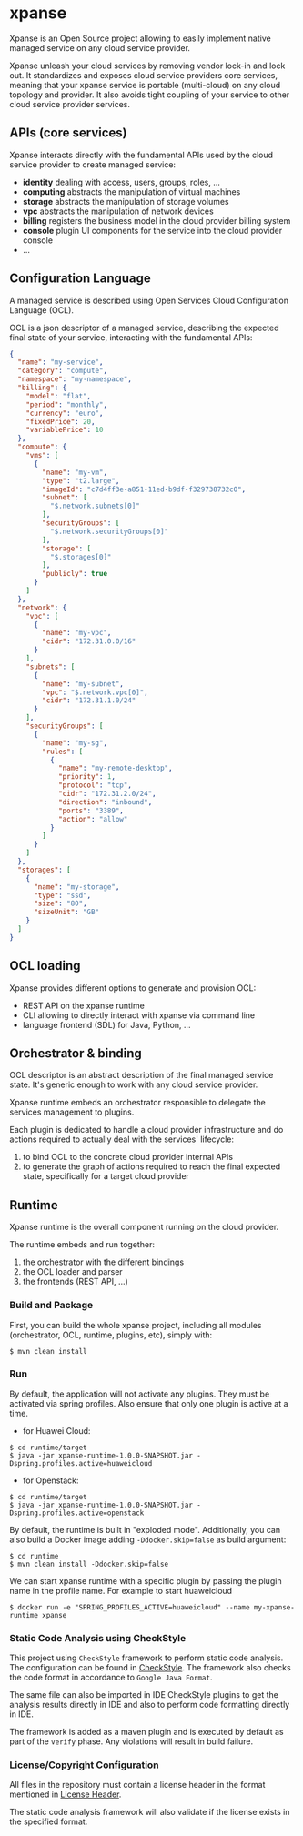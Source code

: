 # xpanse

Xpanse is an Open Source project allowing to easily implement native managed service on any cloud service
provider.

Xpanse unleash your cloud services by removing vendor lock-in and lock out. It standardizes and exposes
cloud service providers core services, meaning that your xpanse service is portable (multi-cloud) on any
cloud topology and provider.
It also avoids tight coupling of your service to other cloud service provider services.

## APIs (core services)

Xpanse interacts directly with the fundamental APIs used by the cloud service provider to create managed
service:

* **identity** dealing with access, users, groups, roles, ...
* **computing** abstracts the manipulation of virtual machines
* **storage** abstracts the manipulation of storage volumes
* **vpc** abstracts the manipulation of network devices
* **billing** registers the business model in the cloud provider billing system
* **console** plugin UI components for the service into the cloud provider console
* ...

## Configuration Language

A managed service is described using Open Services Cloud Configuration Language (OCL).

OCL is a json descriptor of a managed service, describing the expected final state of your service, interacting with the
fundamental APIs:

```json
{
  "name": "my-service",
  "category": "compute",
  "namespace": "my-namespace",
  "billing": {
    "model": "flat",
    "period": "monthly",
    "currency": "euro",
    "fixedPrice": 20,
    "variablePrice": 10
  },
  "compute": {
    "vms": [
      {
        "name": "my-vm",
        "type": "t2.large",
        "imageId": "c7d4ff3e-a851-11ed-b9df-f329738732c0",
        "subnet": [
          "$.network.subnets[0]"
        ],
        "securityGroups": [
          "$.network.securityGroups[0]"
        ],
        "storage": [
          "$.storages[0]"
        ],
        "publicly": true
      }
    ]
  },
  "network": {
    "vpc": [
      {
        "name": "my-vpc",
        "cidr": "172.31.0.0/16"
      }
    ],
    "subnets": [
      {
        "name": "my-subnet",
        "vpc": "$.network.vpc[0]",
        "cidr": "172.31.1.0/24"
      }
    ],
    "securityGroups": [
      {
        "name": "my-sg",
        "rules": [
          {
            "name": "my-remote-desktop",
            "priority": 1,
            "protocol": "tcp",
            "cidr": "172.31.2.0/24",
            "direction": "inbound",
            "ports": "3389",
            "action": "allow"
          }
        ]
      }
    ]
  },
  "storages": [
    {
      "name": "my-storage",
      "type": "ssd",
      "size": "80",
      "sizeUnit": "GB"
    }
  ]
}
```

## OCL loading

Xpanse provides different options to generate and provision OCL:

* REST API on the xpanse runtime
* CLI allowing to directly interact with xpanse via command line
* language frontend (SDL) for Java, Python, ...

## Orchestrator & binding

OCL descriptor is an abstract description of the final managed service state. It's generic enough to work with any cloud
service provider.

Xpanse runtime embeds an orchestrator responsible to delegate the services management to plugins.

Each plugin is dedicated to handle a cloud provider infrastructure and do actions required to actually deal with the
services' lifecycle:

1. to bind OCL to the concrete cloud provider internal APIs
2. to generate the graph of actions required to reach the final expected state, specifically for a target cloud provider

## Runtime

Xpanse runtime is the overall component running on the cloud provider.

The runtime embeds and run together:

1. the orchestrator with the different bindings
2. the OCL loader and parser
3. the frontends (REST API, ...)

### Build and Package

First, you can build the whole xpanse project, including all modules (orchestrator, OCL, runtime, plugins, etc), simply
with:

```shell
$ mvn clean install
```

### Run

By default, the application will not activate any plugins. They must be activated via spring profiles. Also ensure that
only one plugin is active at a time.

* for Huawei Cloud:

```shell
$ cd runtime/target
$ java -jar xpanse-runtime-1.0.0-SNAPSHOT.jar -Dspring.profiles.active=huaweicloud
```

* for Openstack:

```shell
$ cd runtime/target
$ java -jar xpanse-runtime-1.0.0-SNAPSHOT.jar -Dspring.profiles.active=openstack
```

By default, the runtime is built in "exploded mode". Additionally, you can also build a Docker image
adding `-Ddocker.skip=false` as build argument:

```shell
$ cd runtime
$ mvn clean install -Ddocker.skip=false
```

We can start xpanse runtime with a specific plugin by passing the plugin name in the profile name. For example to start
huaweicloud

```shell
$ docker run -e "SPRING_PROFILES_ACTIVE=huaweicloud" --name my-xpanse-runtime xpanse
```

### Static Code Analysis using CheckStyle
This project using `CheckStyle` framework to perform static code analysis. The configuration can be found in [CheckStyle](checkstyle.xml). The framework also checks the code format in accordance to `Google Java Format`.

The same file can also be imported in IDE CheckStyle plugins to get the analysis results directly in IDE and also to perform code formatting directly in IDE.

The framework is added as a maven plugin and is executed by default as part of the `verify` phase. Any violations will result in build failure.

### License/Copyright Configuration
All files in the repository must contain a license header in the format mentioned in [License Header](license.header).

The static code analysis framework will also validate if the license exists in the specified format.